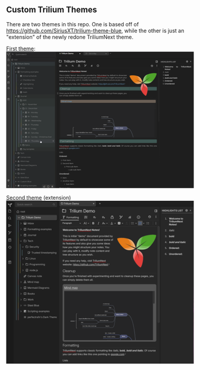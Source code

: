 
## Custom Trilium Themes

There are two themes in this repo. One is based off of https://github.com/SiriusXT/trilium-theme-blue, while the other is just an "extension" of the newly redone TriliumNext theme.

[First theme](./custom-dark-theme.css):
![custom-blue](img/custom-blue.png)

[Second theme](./new-dark-theme.css) (extension)
![new-dark-theme](img/new-dark-theme.png)